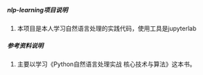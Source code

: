 ##### nlp-learning项目说明
1. 本项目是本人学习自然语言处理的实践代码，使用工具是jupyterlab


##### 参考资料说明
1. 主要以学习《Python自然语言处理实战 核心技术与算法》这本书。
